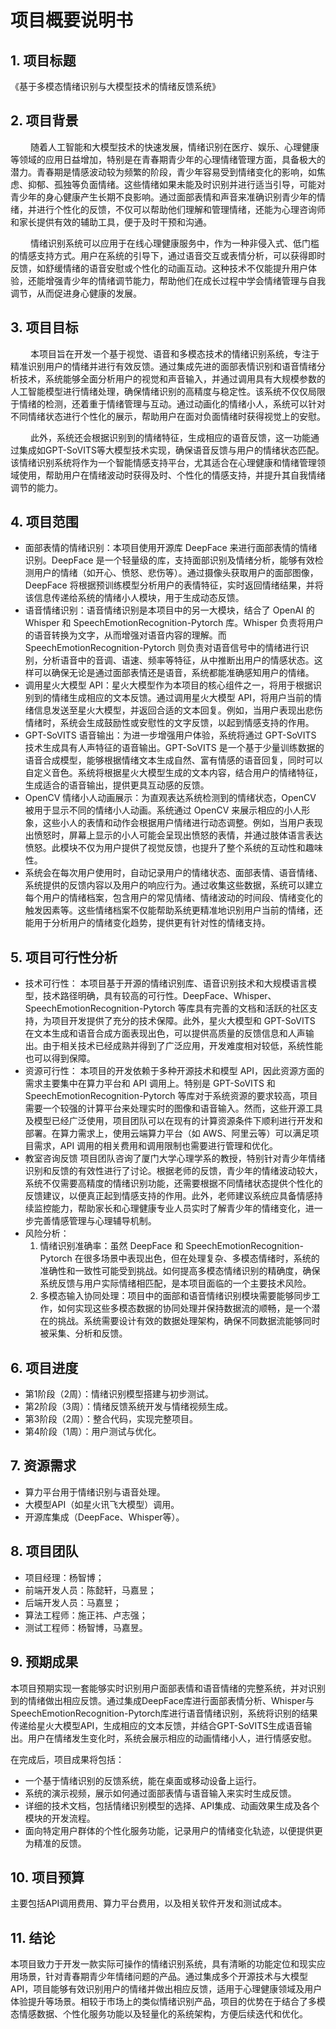 # 项目概要说明书

## 1. 项目标题
《基于多模态情绪识别与大模型技术的情绪反馈系统》

## 2. 项目背景
&emsp; &emsp;随着人工智能和大模型技术的快速发展，情绪识别在医疗、娱乐、心理健康等领域的应用日益增加，特别是在青春期青少年的心理情绪管理方面，具备极大的潜力。青春期是情感波动较为频繁的阶段，青少年容易受到情绪变化的影响，如焦虑、抑郁、孤独等负面情绪。这些情绪如果未能及时识别并进行适当引导，可能对青少年的身心健康产生长期不良影响。通过面部表情和声音来准确识别青少年的情绪，并进行个性化的反馈，不仅可以帮助他们理解和管理情绪，还能为心理咨询师和家长提供有效的辅助工具，便于及时干预和沟通。

&emsp; &emsp;情绪识别系统可以应用于在线心理健康服务中，作为一种非侵入式、低门槛的情感支持方式。用户在系统的引导下，通过语音交互或表情分析，可以获得即时反馈，如舒缓情绪的语音安慰或个性化的动画互动。这种技术不仅能提升用户体验，还能增强青少年的情绪调节能力，帮助他们在成长过程中学会情绪管理与自我调节，从而促进身心健康的发展。

## 3. 项目目标
&emsp; &emsp;本项目旨在开发一个基于视觉、语音和多模态技术的情绪识别系统，专注于精准识别用户的情绪并进行有效反馈。通过集成先进的面部表情识别和语音情绪分析技术，系统能够全面分析用户的视觉和声音输入，并通过调用具有大规模参数的人工智能模型进行情绪处理，确保情绪识别的高精度与稳定性。该系统不仅仅局限于情绪的检测，还着重于情绪管理与互动。通过动画化的情绪小人，系统可以针对不同情绪状态进行个性化的展示，帮助用户在面对负面情绪时获得视觉上的安慰。

&emsp; &emsp;此外，系统还会根据识别到的情绪特征，生成相应的语音反馈，这一功能通过集成如GPT-SoVITS等大模型技术实现，确保语音反馈与用户的情绪状态匹配。该情绪识别系统将作为一个智能情感支持平台，尤其适合在心理健康和情绪管理领域使用，帮助用户在情绪波动时获得及时、个性化的情感支持，并提升其自我情绪调节的能力。

## 4. 项目范围
- 面部表情的情绪识别：本项目使用开源库 DeepFace 来进行面部表情的情绪识别。DeepFace 是一个轻量级的库，支持面部识别及情绪分析，能够有效检测用户的情绪（如开心、愤怒、悲伤等）。通过摄像头获取用户的面部图像，DeepFace 将根据预训练模型分析用户的表情特征，实时返回情绪结果，并将该信息传递给系统的情绪小人模块，用于生成动态反馈。
- 语音情绪识别：语音情绪识别是本项目中的另一大模块，结合了 OpenAI 的 Whisper 和 SpeechEmotionRecognition-Pytorch 库。Whisper 负责将用户的语音转换为文字，从而增强对语音内容的理解。而 SpeechEmotionRecognition-Pytorch 则负责对语音信号中的情绪进行识别，分析语音中的音调、语速、频率等特征，从中推断出用户的情感状态。这样可以确保无论是通过面部表情还是语音，系统都能准确感知用户的情绪。
- 调用星火大模型 API：星火大模型作为本项目的核心组件之一，将用于根据识别到的情绪生成相应的文本反馈。通过调用星火大模型 API，将用户当前的情绪信息发送至星火大模型，并返回合适的文本回复。例如，当用户表现出悲伤情绪时，系统会生成鼓励性或安慰性的文字反馈，以起到情感支持的作用。
- GPT-SoVITS 语音输出：为进一步增强用户体验，系统将通过 GPT-SoVITS 技术生成具有人声特征的语音输出。GPT-SoVITS 是一个基于少量训练数据的语音合成模型，能够根据情绪文本生成自然、富有情感的语音回复，同时可以自定义音色。系统将根据星火大模型生成的文本内容，结合用户的情绪特征，生成适合的语音输出，提供更具互动感的反馈。
- OpenCV 情绪小人动画展示：为直观表达系统检测到的情绪状态，OpenCV 被用于显示不同的情绪小人动画。系统通过 OpenCV 来展示相应的小人形象，这些小人的表情和动作会根据用户情绪进行动态调整。例如，当用户表现出愤怒时，屏幕上显示的小人可能会呈现出愤怒的表情，并通过肢体语言表达愤怒。此模块不仅为用户提供了视觉反馈，也提升了整个系统的互动性和趣味性。
- 系统会在每次用户使用时，自动记录用户的情绪状态、面部表情、语音情绪、系统提供的反馈内容以及用户的响应行为。通过收集这些数据，系统可以建立每个用户的情绪档案，包含用户的常见情绪、情绪波动的时间段、情绪变化的触发因素等。这些情绪档案不仅能帮助系统更精准地识别用户当前的情绪，还能用于分析用户的情绪变化趋势，提供更有针对性的情绪支持。

## 5. 项目可行性分析
- 技术可行性：
    本项目基于开源的情绪识别库、语音识别技术和大规模语言模型，技术路径明确，具有较高的可行性。DeepFace、Whisper、SpeechEmotionRecognition-Pytorch 等库具有完善的文档和活跃的社区支持，为项目开发提供了充分的技术保障。此外，星火大模型和 GPT-SoVITS 在文本生成和语音合成方面表现出色，可以提供高质量的反馈信息和人声输出。由于相关技术已经成熟并得到了广泛应用，开发难度相对较低，系统性能也可以得到保障。
- 资源可行性：
    本项目的开发依赖于多种开源技术和模型 API，因此资源方面的需求主要集中在算力平台和 API 调用上。特别是 GPT-SoVITS 和 SpeechEmotionRecognition-Pytorch 等库对于系统资源的要求较高，项目需要一个较强的计算平台来处理实时的图像和语音输入。然而，这些开源工具及模型已经广泛使用，项目团队可以在现有的计算资源条件下顺利进行开发和部署。在算力需求上，使用云端算力平台（如 AWS、阿里云等）可以满足项目需求，API 调用的相关费用和调用限制也需要进行管理和优化。
- 教室咨询反馈
    项目团队咨询了厦门大学心理学系的教授，特别针对青少年情绪识别和反馈的有效性进行了讨论。根据老师的反馈，青少年的情绪波动较大，系统不仅需要高精度的情绪识别功能，还需要根据不同情绪状态提供个性化的反馈建议，以便真正起到情感支持的作用。此外，老师建议系统应具备情感持续监控能力，帮助家长和心理健康专业人员实时了解青少年的情绪变化，进一步完善情感管理与心理辅导机制。
- 风险分析：
  1. 情绪识别准确率：虽然 DeepFace 和 SpeechEmotionRecognition-Pytorch 在很多场景中表现出色，但在处理复杂、多模态情绪时，系统的准确性和一致性可能受到挑战。如何提高多模态情绪识别的精确度，确保系统反馈与用户实际情绪相匹配，是本项目面临的一个主要技术风险。
  2. 多模态输入协同处理：项目中的面部和语音情绪识别模块需要能够同步工作，如何实现这些多模态数据的协同处理并保持数据流的顺畅，是一个潜在的挑战。系统需要设计有效的数据处理架构，确保不同数据流能够同时被采集、分析和反馈。


## 6. 项目进度
- 第1阶段（2周）：情绪识别模型搭建与初步测试。
- 第2阶段（3周）：情绪反馈系统开发与情绪视频生成。
- 第3阶段（2周）：整合代码，实现完整项目。
- 第4阶段（1周）：用户测试与优化。

## 7. 资源需求
- 算力平台用于情绪识别与语音处理。
- 大模型API（如星火讯飞大模型）调用。
- 开源库集成（DeepFace、Whisper等）。

## 8. 项目团队
- 项目经理：杨智博；
- 前端开发人员：陈懿轩，马嘉昱；
- 后端开发人员：马嘉昱；
- 算法工程师：施正祎、卢志强；
- 测试工程师：杨智博，马嘉昱。

## 9. 预期成果
本项目预期实现一套能够实时识别用户面部表情和语音情绪的完整系统，并对识别到的情绪做出相应反馈。通过集成DeepFace库进行面部表情分析、Whisper与SpeechEmotionRecognition-Pytorch库进行语音情绪识别，系统将识别的结果传递给星火大模型API，生成相应的文本反馈，并结合GPT-SoVITS生成语音输出。用户在情绪发生变化时，系统会展示相应的动画情绪小人，进行情感安慰。

在完成后，项目成果将包括：
- 一个基于情绪识别的反馈系统，能在桌面或移动设备上运行。
- 系统的演示视频，展示如何通过面部表情与语音输入来实时生成反馈。
- 详细的技术文档，包括情绪识别模型的选择、API集成、动画效果生成及各个模块的开发流程。
- 面向特定用户群体的个性化服务功能，记录用户的情绪变化轨迹，以便提供更为精准的反馈。

## 10. 项目预算

主要包括API调用费用、算力平台费用，以及相关软件开发和测试成本。

## 11. 结论

本项目致力于开发一款实际可操作的情绪识别系统，具有清晰的功能定位和现实应用场景，针对青春期青少年情绪问题的产品。通过集成多个开源技术与大模型API，项目能够有效识别用户的情绪并做出相应反馈，适用于心理健康领域及用户体验提升等场景。相较于市场上的类似情绪识别产品，项目的优势在于结合了多模态情感数据、个性化服务功能以及轻量化的系统架构，方便后续迭代和优化。
